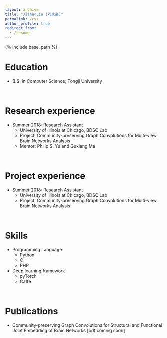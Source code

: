 ```yaml
---
layout: archive
title: "JiahaoLiu (刘家豪)"
permalink: /cv/
author_profile: true
redirect_from:
  - /resume
---
```


{% include base_path %}
<br>

Education
======
* B.S. in Computer Science, Tongji University
<br>

Research experience
======
* Summer 2018: Research Assistant
  * University of Illinois at Chicago, BDSC Lab
  * Project: Community-preserving Graph Convolutions for Multi-view Brain Networks Analysis
  * Mentor: Philip S. Yu and Guxiang Ma
<br>

Project experience
======
* Summer 2018: Research Assistant
  * University of Illinois at Chicago, BDSC Lab
  * Project: Community-preserving Graph Convolutions for Multi-view Brain Networks Analysis
<br>
  
Skills
======
* Programming Language
  * Python
  * C
  * PHP
* Deep learning framework
  * pyTorch
  * Caffe
<br>

Publications
======
* Community-preserving Graph Convolutions for Structural and Functional Joint Embedding of Brain Networks [pdf coming soon]
